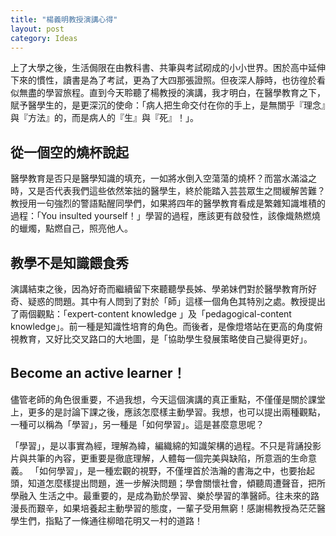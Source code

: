 ```yaml
---
title: "楊義明教授演講心得"
layout: post
category: Ideas
---
```


上了大學之後，生活侷限在由教科書、共筆與考試砌成的小小世界。困於高中延伸下來的慣性，讀書是為了考試，更為了大四那張證照。但夜深人靜時，也彷徨於看似無盡的學習旅程。直到今天聆聽了楊教授的演講，我才明白，在醫學教育之下，賦予醫學生的，是更深沉的使命：「病人把生命交付在你的手上，是無關乎『理念』與『方法』的，而是病人的『生』與『死』！」。

## 從一個空的燒杯說起

醫學教育是否只是醫學知識的填充，一如將水倒入空蕩蕩的燒杯？而當水滿溢之時，又是否代表我們這些依然笨拙的醫學生，終於能踏入芸芸眾生之間緩解苦難？教授用一句強烈的警語點醒同學們，如果將四年的醫學教育看成是繁雜知識堆積的過程：「You insulted yourself！」學習的過程，應該更有啟發性，該像熾熱燃燒的蠟燭，點燃自己，照亮他人。

## 教學不是知識餵食秀

演講結束之後，因為好奇而繼續留下來聽聽學長姊、學弟妹們對於醫學教育所好奇、疑惑的問題。其中有人問到了對於「師」這樣一個角色其特別之處。教授提出了兩個觀點：「expert-content knowledge 」及「pedagogical-content knowledge」。前一種是知識性培育的角色。而後者，是像燈塔站在更高的角度俯視教育，又好比交叉路口的大地圖，是「協助學生發展策略使自己變得更好」。

## Become an active learner！

儘管老師的角色很重要，不過我想，今天這個演講的真正重點，不僅僅是關於課堂上，更多的是討論下課之後，應該怎麼樣主動學習。我想，也可以提出兩種觀點，一種可以稱為「學習」，另一種是「如何學習」。這是甚麼意思呢？

「學習」，是以事實為經，理解為緯，編織綿的知識架構的過程。不只是背誦投影片與共筆的內容，更重要是徹底理解，人體每一個完美與缺陷，所意涵的生命意義。 「如何學習」，是一種宏觀的視野，不僅埋首於浩瀚的書海之中，也要抬起頭，知道怎麼樣提出問題，進一步解決問題；學會關懷社會，傾聽周遭聲音，把所學融入 生活之中。最重要的，是成為勤於學習、樂於學習的準醫師。往未來的路漫長而艱辛，如果培養起主動學習的態度，一輩子受用無窮！感謝楊教授為茫茫醫學生們，指點了一條通往柳暗花明又一村的道路！
